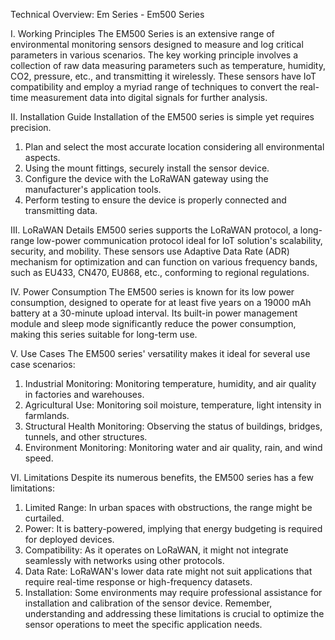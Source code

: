 Technical Overview: Em Series - Em500 Series

I. Working Principles
The EM500 Series is an extensive range of environmental monitoring sensors designed to measure and log critical parameters in various scenarios. The key working principle involves a collection of raw data measuring parameters such as temperature, humidity, CO2, pressure, etc., and transmitting it wirelessly. These sensors have IoT compatibility and employ a myriad range of techniques to convert the real-time measurement data into digital signals for further analysis.

II. Installation Guide
Installation of the EM500 series is simple yet requires precision.
1. Plan and select the most accurate location considering all environmental aspects. 
2. Using the mount fittings, securely install the sensor device.
3. Configure the device with the LoRaWAN gateway using the manufacturer's application tools.
4. Perform testing to ensure the device is properly connected and transmitting data.

III. LoRaWAN Details
EM500 series supports the LoRaWAN protocol, a long-range low-power communication protocol ideal for IoT solution's scalability, security, and mobility. These sensors use Adaptive Data Rate (ADR) mechanism for optimization and can function on various frequency bands, such as EU433, CN470, EU868, etc., conforming to regional regulations.

IV. Power Consumption
The EM500 series is known for its low power consumption, designed to operate for at least five years on a 19000 mAh battery at a 30-minute upload interval. Its built-in power management module and sleep mode significantly reduce the power consumption, making this series suitable for long-term use.

V. Use Cases
The EM500 series' versatility makes it ideal for several use case scenarios:
1. Industrial Monitoring: Monitoring temperature, humidity, and air quality in factories and warehouses. 
2. Agricultural Use: Monitoring soil moisture, temperature, light intensity in farmlands. 
3. Structural Health Monitoring: Observing the status of buildings, bridges, tunnels, and other structures.
4. Environment Monitoring: Monitoring water and air quality, rain, and wind speed.

VI. Limitations
Despite its numerous benefits, the EM500 series has a few limitations:
1. Limited Range: In urban spaces with obstructions, the range might be curtailed.
2. Power: It is battery-powered, implying that energy budgeting is required for deployed devices.
3. Compatibility: As it operates on LoRaWAN, it might not integrate seamlessly with networks using other protocols. 
4. Data Rate: LoRaWAN's lower data rate might not suit applications that require real-time response or high-frequency datasets.
5. Installation: Some environments may require professional assistance for installation and calibration of the sensor device. 
Remember, understanding and addressing these limitations is crucial to optimize the sensor operations to meet the specific application needs.